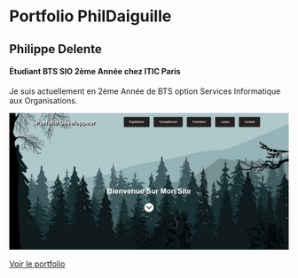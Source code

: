 # Portfolio PhilDaiguille


## Philippe Delente

#### Étudiant BTS SIO 2ème Année chez ITIC Paris

<p> Je suis actuellement en 2ème Année de BTS option Services Informatique aux Organisations. </p>

![Portfolio](./asset/Readme.png "Portfolio")


[Voir le portfolio](https://phildaiguille.github.io/Portfolio_PhilDaiguille/)

